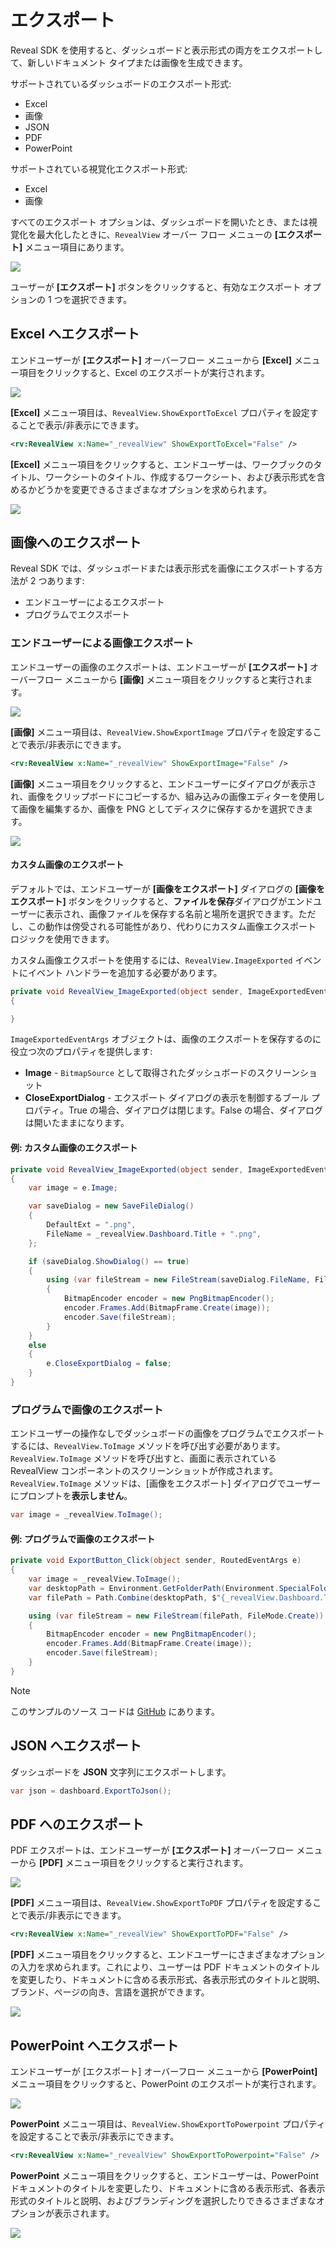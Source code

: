 # エクスポート

Reveal SDK を使用すると、ダッシュボードと表示形式の両方をエクスポートして、新しいドキュメント タイプまたは画像を生成できます。

サポートされているダッシュボードのエクスポート形式:
- Excel
- 画像
- JSON
- PDF
- PowerPoint

サポートされている視覚化エクスポート形式:
- Excel
- 画像

すべてのエクスポート オプションは、ダッシュボードを開いたとき、または視覚化を最大化したときに、`RevealView` オーバー フロー メニューの **[エクスポート]** メニュー項目にあります。

![](images/export-menu-item.jpg)

ユーザーが **[エクスポート]** ボタンをクリックすると、有効なエクスポート オプションの 1 つを選択できます。

## Excel へエクスポート
エンドユーザーが **[エクスポート]** オーバーフロー メニューから **[Excel]** メニュー項目をクリックすると、Excel のエクスポートが実行されます。

![](images/export-excel.jpg)

**[Excel]** メニュー項目は、`RevealView.ShowExportToExcel` プロパティを設定することで表示/非表示にできます。

```xml
<rv:RevealView x:Name="_revealView" ShowExportToExcel="False" />
```

**[Excel]** メニュー項目をクリックすると、エンドユーザーは、ワークブックのタイトル、ワークシートのタイトル、作成するワークシート、および表示形式を含めるかどうかを変更できるさまざまなオプションを求められます。

![](images/export-excel-options.jpg)


## 画像へのエクスポート
Reveal SDK では、ダッシュボードまたは表示形式を画像にエクスポートする方法が 2 つあります:
- エンドユーザーによるエクスポート
- プログラムでエクスポート

### エンドユーザーによる画像エクスポート
エンドユーザーの画像のエクスポートは、エンドユーザーが **[エクスポート]** オーバーフロー メニューから **[画像]** メニュー項目をクリックすると実行されます。

![](images/export-image.jpg)

**[画像]** メニュー項目は、`RevealView.ShowExportImage` プロパティを設定することで表示/非表示にできます。

```xml
<rv:RevealView x:Name="_revealView" ShowExportImage="False" />
```

**[画像]** メニュー項目をクリックすると、エンドユーザーにダイアログが表示され、画像をクリップボードにコピーするか、組み込みの画像エディターを使用して画像を編集するか、画像を PNG としてディスクに保存するかを選択できます。

![](images/export-image-options.jpg)

#### カスタム画像のエクスポート
デフォルトでは、エンドユーザーが **[画像をエクスポート]** ダイアログの **[画像をエクスポート]** ボタンをクリックすると、**ファイルを保存**ダイアログがエンドユーザーに表示され、画像ファイルを保存する名前と場所を選択できます。ただし、この動作は傍受される可能性があり、代わりにカスタム画像エクスポート ロジックを使用できます。

カスタム画像エクスポートを使用するには、`RevealView.ImageExported` イベントにイベント ハンドラーを追加する必要があります。

```cs
private void RevealView_ImageExported(object sender, ImageExportedEventArgs e)
{

}
```

`ImageExportedEventArgs` オブジェクトは、画像のエクスポートを保存するのに役立つ次のプロパティを提供します:
- **Image** - `BitmapSource` として取得されたダッシュボードのスクリーンショット
- **CloseExportDialog** - エクスポート ダイアログの表示を制御するブール プロパティ。True の場合、ダイアログは閉じます。False の場合、ダイアログは開いたままになります。

#### 例: カスタム画像のエクスポート

```cs
private void RevealView_ImageExported(object sender, ImageExportedEventArgs e)
{
    var image = e.Image;

    var saveDialog = new SaveFileDialog()
    {
        DefaultExt = ".png",
        FileName = _revealView.Dashboard.Title + ".png",
    };

    if (saveDialog.ShowDialog() == true)
    {
        using (var fileStream = new FileStream(saveDialog.FileName, FileMode.Create))
        {
            BitmapEncoder encoder = new PngBitmapEncoder();
            encoder.Frames.Add(BitmapFrame.Create(image));
            encoder.Save(fileStream);
        }
    }
    else
    {
        e.CloseExportDialog = false;
    }
}

```

### プログラムで画像のエクスポート
エンドユーザーの操作なしでダッシュボードの画像をプログラムでエクスポートするには、`RevealView.ToImage` メソッドを呼び出す必要があります。`RevealView.ToImage` メソッドを呼び出すと、画面に表示されている RevealView コンポーネントのスクリーンショットが作成されます。``RevealView.ToImage`` メソッドは、[画像をエクスポート] ダイアログでユーザーにプロンプトを**表示しません**。

```cs
var image = _revealView.ToImage();
```

#### 例: プログラムで画像のエクスポート

```cs
private void ExportButton_Click(object sender, RoutedEventArgs e)
{
    var image = _revealView.ToImage();
    var desktopPath = Environment.GetFolderPath(Environment.SpecialFolder.DesktopDirectory);
    var filePath = Path.Combine(desktopPath, $"{_revealView.Dashboard.Title}.png");

    using (var fileStream = new FileStream(filePath, FileMode.Create))
    {
        BitmapEncoder encoder = new PngBitmapEncoder();
        encoder.Frames.Add(BitmapFrame.Create(image));
        encoder.Save(fileStream);
    }            
}
```

> [!NOTE]
> このサンプルのソース コードは [GitHub](https://github.com/RevealBi/sdk-samples-wpf/tree/master/Exporting-Image) にあります。

## JSON へエクスポート
ダッシュボードを **JSON** 文字列にエクスポートします。

```cs
var json = dashboard.ExportToJson();
```

## PDF へのエクスポート
PDF エクスポートは、エンドユーザーが **[エクスポート]** オーバーフロー メニューから **[PDF]** メニュー項目をクリックすると実行されます。

![](images/export-pdf.jpg)

**[PDF]** メニュー項目は、`RevealView.ShowExportToPDF` プロパティを設定することで表示/非表示にできます。

```xml
<rv:RevealView x:Name="_revealView" ShowExportToPDF="False" />
```

**[PDF]** メニュー項目をクリックすると、エンドユーザーにさまざまなオプションの入力を求められます。これにより、ユーザーは PDF ドキュメントのタイトルを変更したり、ドキュメントに含める表示形式、各表示形式のタイトルと説明、ブランド、ページの向き、言語を選択ができます。

![](images/export-pdf-options.jpg)

## PowerPoint へエクスポート
エンドユーザーが [エクスポート] オーバーフロー メニューから **[PowerPoint]** メニュー項目をクリックすると、PowerPoint のエクスポートが実行されます。

![](images/export-powerpoint.jpg)

**PowerPoint** メニュー項目は、`RevealView.ShowExportToPowerpoint` プロパティを設定することで表示/非表示にできます。

```xml
<rv:RevealView x:Name="_revealView" ShowExportToPowerpoint="False" />
```

**PowerPoint** メニュー項目をクリックすると、エンドユーザーは、PowerPoint ドキュメントのタイトルを変更したり、ドキュメントに含める表示形式、各表示形式のタイトルと説明、およびブランディングを選択したりできるさまざまなオプションが表示されます。

![](images/export-powerpoint-options.jpg)